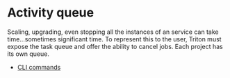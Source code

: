 <!--
    This Source Code Form is subject to the terms of the Mozilla Public
    License, v. 2.0. If a copy of the MPL was not distributed with this
    file, You can obtain one at http://mozilla.org/MPL/2.0/.
-->

<!--
    Copyright 2016 Casey Bisson, Joyent
-->

# Activity queue

Scaling, upgrading, even stopping all the instances of an service can take time...sometimes significant time. To represent this to the user, Triton must expose the task queue and offer the ability to cancel jobs. Each project has its own queue.

- [CLI commands](triton-queue-cli.md)
